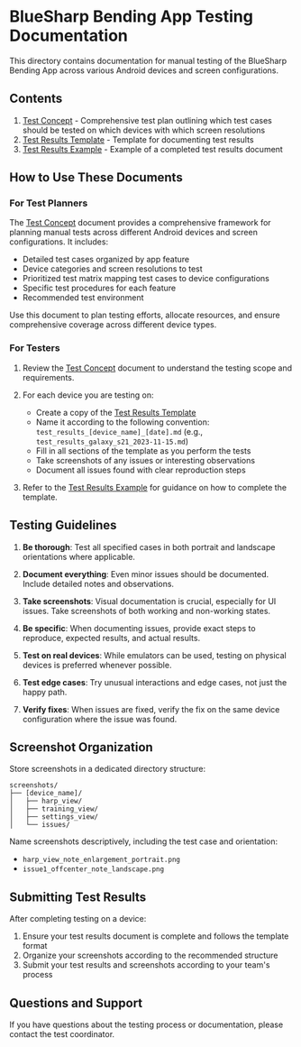 # BlueSharp Bending App Testing Documentation

This directory contains documentation for manual testing of the BlueSharp Bending App across various Android devices and screen configurations.

## Contents

1. [Test Concept](test_concept.md) - Comprehensive test plan outlining which test cases should be tested on which devices with which screen resolutions
2. [Test Results Template](test_results_template.md) - Template for documenting test results
3. [Test Results Example](test_results_example.md) - Example of a completed test results document

## How to Use These Documents

### For Test Planners

The [Test Concept](test_concept.md) document provides a comprehensive framework for planning manual tests across different Android devices and screen configurations. It includes:

- Detailed test cases organized by app feature
- Device categories and screen resolutions to test
- Prioritized test matrix mapping test cases to device configurations
- Specific test procedures for each feature
- Recommended test environment

Use this document to plan testing efforts, allocate resources, and ensure comprehensive coverage across different device types.

### For Testers

1. Review the [Test Concept](test_concept.md) document to understand the testing scope and requirements.

2. For each device you are testing on:
   - Create a copy of the [Test Results Template](test_results_template.md)
   - Name it according to the following convention: `test_results_[device_name]_[date].md` (e.g., `test_results_galaxy_s21_2023-11-15.md`)
   - Fill in all sections of the template as you perform the tests
   - Take screenshots of any issues or interesting observations
   - Document all issues found with clear reproduction steps

3. Refer to the [Test Results Example](test_results_example.md) for guidance on how to complete the template.

## Testing Guidelines

1. **Be thorough**: Test all specified cases in both portrait and landscape orientations where applicable.

2. **Document everything**: Even minor issues should be documented. Include detailed notes and observations.

3. **Take screenshots**: Visual documentation is crucial, especially for UI issues. Take screenshots of both working and non-working states.

4. **Be specific**: When documenting issues, provide exact steps to reproduce, expected results, and actual results.

5. **Test on real devices**: While emulators can be used, testing on physical devices is preferred whenever possible.

6. **Test edge cases**: Try unusual interactions and edge cases, not just the happy path.

7. **Verify fixes**: When issues are fixed, verify the fix on the same device configuration where the issue was found.

## Screenshot Organization

Store screenshots in a dedicated directory structure:

```
screenshots/
├── [device_name]/
│   ├── harp_view/
│   ├── training_view/
│   ├── settings_view/
│   └── issues/
```

Name screenshots descriptively, including the test case and orientation:
- `harp_view_note_enlargement_portrait.png`
- `issue1_offcenter_note_landscape.png`

## Submitting Test Results

After completing testing on a device:

1. Ensure your test results document is complete and follows the template format
2. Organize your screenshots according to the recommended structure
3. Submit your test results and screenshots according to your team's process

## Questions and Support

If you have questions about the testing process or documentation, please contact the test coordinator.